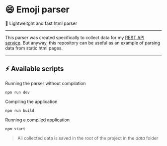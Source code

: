 # :smile: Emoji parser

:rocket: Lightweitght and fast html parser

---

This parser was created specifically to collect data for my [REST API service](https://github.com/cheatsnake/emojihub).
But anyway, this repository can be useful as an example of parsing data from static html pages.

---

## ⚡ Available scripts

Running the parser without compilation

```
npm run dev
```

Сompiling the application

```
npm run build
```

Running a compiled application

```
npm start
```

> All collected data is saved in the root of the project in the _data_ folder
